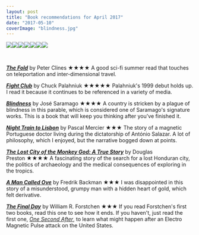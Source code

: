 ```yaml
---
layout: post
title: "Book recommendations for April 2017"
date: "2017-05-10"
coverImage: "blindness.jpg"
---
```


![](images/26114149.jpg)![](images/18774964.jpg)![](images/30145126.jpg)![](images/1528410.jpg)![](images/2526.jpg)![](images/5759.jpg)![](images/23164927.jpg)

 

[_**The Fold**_](http://amzn.to/2qqSO5L) by Peter Clines ★★★★ A good sci-fi summer read that touches on teleportation and inter-dimensional travel.

[_**Fight Club**_](http://amzn.to/2q5z6t5) by Chuck Palahniuk ★★★★★ Palahniuk's 1999 debut holds up. I read it because it continues to be referenced in a variety of media.

[_**Blindness**_](http://amzn.to/2qqWuoa) by José Saramago ★★★★ A country is stricken by a plague of blindness in this parable, which is considered one of Saramago's signature works. This is a book that will keep you thinking after you've finished it.

[_**Night Train to Lisbon**_](http://amzn.to/2pyQ5Dg) by Pascal Mercier ★★★ The story of a magnetic Portuguese doctor living during the dictatorship of António Salazar. A lot of philosophy, which I enjoyed, but the narrative bogged down at points.

[_**The Lost City of the Monkey God: A True Story**_](http://amzn.to/2qqUwUv) by Douglas Preston ★★★★ A fascinating story of the search for a lost Honduran city, the politics of archaeology and the medical consequences of exploring in the tropics.

[_**A Man Called Ove**_](http://amzn.to/2pjU62b) by Fredrik Backman ★★★ I was disappointed in this story of a misunderstood, grumpy man with a hidden heart of gold, which felt derivative.

[_**The Final Day**_](http://amzn.to/2q2UeCC) by William R. Forstchen ★★★ If you read Forstchen's first two books, read this one to see how it ends. If you haven't, just read the first one, [_One Second After_](http://amzn.to/2q5Ot54), to learn what might happen after an Electro Magnetic Pulse attack on the United States.
